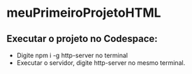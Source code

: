 # meuPrimeiroProjetoHTML

## Executar o projeto no Codespace:
* Digite npm i -g http-server no terminal 
* Executar o servidor, digite http-server no mesmo terminal.
